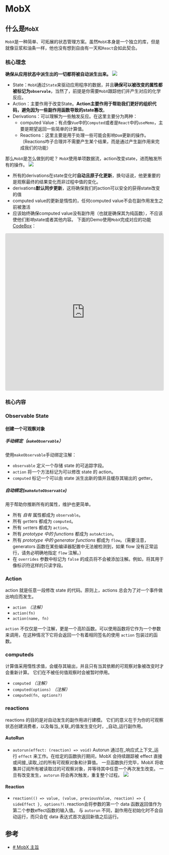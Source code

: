 # MobX

## 什么是`MobX`
`MobX`是一种简单、可拓展的状态管理方案。虽然`MobX`本身是一个独立的库，但是就像豆浆和油条一样，他也没有想到自由有一天和`React`会如此契合。

### 核心理念
**确保从应用状态中派生出的一切都将被自动派生出来。**
![](https://zh.mobx.js.org/assets/getting-started-assets/overview.png)

- State：`MobX`通过`State`来驱动应用程序的数据，并且**确保可以被改变的属性都被标记为`observale`**，当然了，前提是你需要`MobX`跟踪他们并产生对应的化学反应。
- Action：主要作用于改变State。**Action主要作用于帮助我们更好的组织代码，避免因为一些副作用函数导致的state篡改**。
- Derivations：可以理解为一些触发反应。在这里主要分为两种：
	- computed Value：有点像`Vue`中的`Computed`或者是`React`中的`useMemo`，主要是期望返回一些简单的计算值。
	- Reactions：这里主要是用于处理一些可能会影响`Dom`更新的操作。（Reactions咋子合理并不需要产生某个结果，而是通过产生副作用来完成我们的功能）

那么`MobX`是怎么做到的呢？
`MobX`使用单项数据流，action改变state，进而触发所有的操作。
![](https://zh.mobx.js.org/assets/action-state-view.png)
- 所有的derivations在state变化时**自动且原子化更新**，换句话说，他更重要的是观察最终的结果变化而非过程中值的变化。
- derivations**默认同步更新**，这将确保我们的action可以安全的获得state改变的值
- computed value的更新是惰性的，任何computed value不会在副作用发生之前被激活
- 应该始终确保computed value没有副作用（也就是确保其为纯函数），不应该使他们影响state或者其他内容。
下面的Demo使用`MobX`完成对应的功能[CodeBox](https://codesandbox.io/embed/gracious-dream-9bbmpn?fontsize=14&hidenavigation=1&theme=dark)：

<iframe src="https://codesandbox.io/embed/gracious-dream-9bbmpn?fontsize=14&hidenavigation=1&theme=dark"
     style="width:100%; height:500px; border:0; border-radius: 4px; overflow:hidden;"
     title="gracious-dream-9bbmpn"
     allow="accelerometer; ambient-light-sensor; camera; encrypted-media; geolocation; gyroscope; hid; microphone; midi; payment; usb; vr; xr-spatial-tracking"
     sandbox="allow-forms allow-modals allow-popups allow-presentation allow-same-origin allow-scripts"
   ></iframe>

### 核心内容

### Observable State

#### 创建一个可观察对象

##### 手动绑定（`makeObservable`）
使用`makeObservable`手动绑定注解：
-   `observable` 定义一个存储 state 的可追踪字段。
-   `action` 将一个方法标记为可以修改 state 的 action。
-   `computed` 标记一个可以由 state 派生出新的值并且缓存其输出的 getter。

##### 自动绑定(`makeAutoObservable`)
用于帮助你推断所有的属性，维护也更简单。
-   所有 _自有_ 属性都成为 `observable`。
-   所有 `get`ters 都成为 `computed`。
-   所有 `set`ters 都成为 `action`。
-   所有 _prototype 中的 functions_ 都成为 `autoAction`。
-   所有 _prototype 中的 generator functions_ 都成为 `flow`。（需要注意，generators 函数在某些编译器配置中无法被检测到，如果 flow 没有正常运行，请务必明确地指定 `flow` 注解。）
-   在 `overrides` 参数中标记为 `false` 的成员将不会被添加注解。例如，将其用于像标识符这样的只读字段。

### Action
action 就是任意一段修改 state 的代码。原则上，actions 总会为了对一个事件做出响应而发生。
-   `action` _（注解）_
-   `action(fn)`
-   `action(name, fn)`

`action` 不仅仅是一个注解，更是一个高阶函数。可以使用函数将它作为一个参数来调用，在这种情况下它将会返回一个有着相同签名的使用 `action` 包装过的函数。

### computeds
计算值采用惰性求值，会缓存其输出，并且只有当其依赖的可观察对象被改变时才会重新计算。 它们在不被任何值观察时会被暂时停用。
-   `computed` _（注解）_
-   `computed(options)` _（注解）_
-   `computed(fn, options?)`

### reactions
reactions 的目的是对自动发生的副作用进行建模。 它们的意义在于为你的可观察状态创建消费者，以及每当_关联_的值发生变化时，_自动_运行副作用。

#### AutoRun
- `autorun(effect: (reaction) => void)`
Autorun 通过在_响应式上下文_运行 `effect` 来工作。在给定的函数执行期间，MobX 会持续跟踪被 effect 直接或间接_读取_过的所有可观察对象和计算值。 一旦函数执行完毕，MobX 将收集并订阅所有被读取过的可观察对象，并等待其中任意一个再次发生改变。 一旦有改变发生，`autorun` 将会再次触发，重复整个过程。
![](https://zh.mobx.js.org/assets/autorun.png)

#### Reaction
-  `reaction(() => value, (value, previousValue, reaction) => { sideEffect }, options?)`.
reaction会将参数的第一个 data 函数返回值作为第二个参数effect函数的输入值。
与 `autorun` 不同，副作用在初始化时不会自动运行，而只会在 data 表达式首次返回新值之后运行。

## 参考
- [# MobX 主旨](https://zh.mobx.js.org/the-gist-of-mobx.html)
